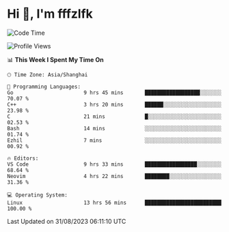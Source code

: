 # Hi 👋, I'm fffzlfk

<!--START_SECTION:waka-->
![Code Time](http://img.shields.io/badge/Code%20Time-379%20hrs%202%20mins-blue)

![Profile Views](http://img.shields.io/badge/Profile%20Views-0-blue)

📊 **This Week I Spent My Time On** 

```text
🕑︎ Time Zone: Asia/Shanghai

💬 Programming Languages: 
Go                       9 hrs 45 mins       ██████████████████░░░░░░░   70.07 % 
C++                      3 hrs 20 mins       ██████░░░░░░░░░░░░░░░░░░░   23.98 % 
C                        21 mins             █░░░░░░░░░░░░░░░░░░░░░░░░   02.53 % 
Bash                     14 mins             ░░░░░░░░░░░░░░░░░░░░░░░░░   01.74 % 
Ezhil                    7 mins              ░░░░░░░░░░░░░░░░░░░░░░░░░   00.92 % 

🔥 Editors: 
VS Code                  9 hrs 33 mins       █████████████████░░░░░░░░   68.64 % 
Neovim                   4 hrs 22 mins       ████████░░░░░░░░░░░░░░░░░   31.36 % 

💻 Operating System: 
Linux                    13 hrs 56 mins      █████████████████████████   100.00 % 
```


 Last Updated on 31/08/2023 06:11:10 UTC
<!--END_SECTION:waka-->
